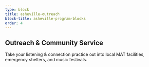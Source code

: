```yaml
---
type: block
title: asheville-outreach
block-title: asheville-program-blocks
order: 4
---
```


## Outreach & Community Service

Take your listening & connection practice out into local MAT facilities, emergency shelters, and music festivals.